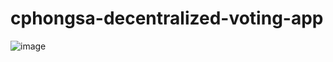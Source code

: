 # cphongsa-decentralized-voting-app

![image](https://user-images.githubusercontent.com/32146403/171235518-5593ce37-cec5-45c0-a685-a7cdd9d35db9.png)
